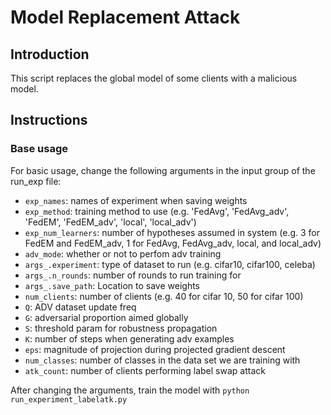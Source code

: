  # Model Replacement Attack
 
## Introduction

This script replaces the global model of some clients with a malicious model.

## Instructions

### Base usage

For basic usage, change the following arguments in the input group of the run_exp file:
- ```exp_names```: names of experiment when saving weights
- ```exp_method```: training method to use (e.g. 'FedAvg', 'FedAvg_adv', 'FedEM', 'FedEM_adv', 'local', 'local_adv')
- ```exp_num_learners```: number of hypotheses assumed in system (e.g. 3 for FedEM and FedEM_adv, 1 for FedAvg, FedAvg_adv, local, and local_adv)
- ```adv_mode```: whether or not to perfom adv training
- ```args_.experiment```: type of dataset to run (e.g. cifar10, cifar100, celeba)
- ```args_.n_rounds```: number of rounds to run training for
- ```args_.save_path```: Location to save weights
- ```num_clients```: number of  clients (e.g. 40 for cifar 10, 50 for cifar 100)
- ```Q```: ADV dataset update freq
- ```G```: adversarial proportion aimed globally
- ```S```: threshold param for robustness propagation
- ```K```: number of steps when generating adv examples
- ```eps```: magnitude of projection during projected gradient descent
- ```num_classes```: number of classes in the data set we are training with
- ```atk_count```: number of clients performing label swap attack

After changing the arguments, train the model with
```python run_experiment_labelatk.py```
